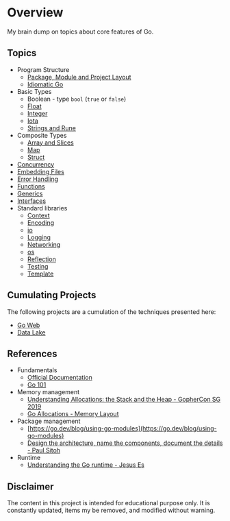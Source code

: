 # Overview

My brain dump on topics about core features of Go.

## Topics

* Program Structure
    * [Package, Module and Project Layout](./module/doc.md)
    * [Idiomatic Go](./idiomatic/idiomatic.md)
* Basic Types
    * Boolean - type `bool` (`true` or `false`)
    * [Float](./floattype/doc.md)
    * [Integer](./integer/doc.md)
    * [Iota](./iota/doc.md)
    * [Strings and Rune](./str/doc.md)
* Composite Types
    * [Array and Slices](./slices/doc.md)
    * [Map](./maps/doc.md)
    * [Struct](./struct/doc.md)
* [Concurrency](./concurrency/doc.md)
* [Embedding Files](./embed/doc.md)
* [Error Handling](./error/doc.md)
* [Functions](./funcs/doc.md)
* [Generics](./generics/doc.md)
* [Interfaces](./interf/doc.md)
* Standard libraries
    * [Context](./context/doc.md)
    * [Encoding](./encoding/doc.md)
    * [io](./io/doc.md)
    * [Logging](./logging/doc.md)
    * [Networking](./networking/doc.md)
    * [os](./os/doc.md)
    * [Reflection](./reflection/doc.md)
    * [Testing](./tests/doc.md)
    * [Template](./templates/doc.md)

## Cumulating Projects

The following projects are a cumulation of the techniques presented here:

* [Go Web](https://github.com/paulwizviz/go-web)
* [Data Lake](https://github.com/paulwizviz/datalake)

## References

* Fundamentals
    * [Official Documentation](https://go.dev/doc/)
    * [Go 101](https://go101.org/article/101.html)
* Memory management
    * [Understanding Allocations: the Stack and the Heap - GopherCon SG 2019](https://www.youtube.com/watch?v=ZMZpH4yT7M0)
    * [Go Allocations - Memory Layout](https://vladvalkov.dev/go-allocations-memory-layout)
* Package management
    * [https://go.dev/blog/using-go-modules](https://go.dev/blog/using-go-modules)
    * [Design the architecture, name the components, document the details - Paul Sitoh](https://paulwizviz.github.io/go/2022/12/23/go-proverb-architecture.html)
* Runtime
    * [Understanding the Go runtime - Jesus Es](https://www.youtube.com/watch?v=YpRNFNFaLGY)

## Disclaimer

The content in this project is intended for educational purpose only. It is constantly updated, items my be removed, and modified without warning.


